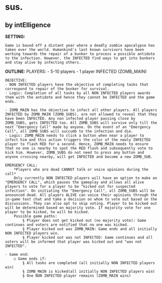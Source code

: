 # sus.
## by intElligence

**SETTING:** 

    Game is based off a distant year where a deadly zombie apocalypse has taken over the world. Humankind's last known survivors have been working towards the repair of a bunker to process a possible antidote to the infection. However, the INFECTED find ways to get into bunkers and stay alive by infecting others.

**OUTLINE:**
    PLAYERS:
	    - 5-10 players
	    - 1 player INFECTED (ZOMB_MAIN)

    OBJECTIVE:
	- NON INFECTED players have the objective of completing tasks that correspond to repair of the bunker for survival.
	- Logic: Completion of all tasks by all NON INFECTED players awards them with the antidote and hence they cannot be INFECTED and the game ends.
	
	- ZOMB_MAIN has the objective to infect all other players. All players INFECTED by ZOMB_MAIN (ZOMB_SUBS), are not allowed to reveal that they have been INFECTED. Any non infected player passing close by ZOMB_SUBS, gets INFECTED too. All ZOMB_SUBS will survive only till the next "Emergency Call" made by anyone. On the event of an "Emergency Call", all ZOMB_SUBS will succumb to the infection and die.
	- Logic: ZOMB_MAIN needs to click a button when near a player to infect him and this action triggers the color of the newly INFECTED player to flash RED for a second. Hence, ZOMB_MAIN needs to ensure that no one is nearby to spot the RED flash and subsequently vote to kick him. However, ZOMB_SUBS do not need to press any button and anyone crossing nearby, will get INFECTED and become a new ZOMB_SUB. 
	
	EMERGENCY CALL: 
        *Players who are dead CANNOT talk or voice opinions during the call*
	    Only currently NON INFECTED players will have an option to make an "EMERGENCY CALL", which pauses the gameplay and allows all alive players to vote for a player to be "kicked out for suspected infection". On initiating the "Emergency Call", all ZOMB_SUBS will be announced dead. All players ALIVE can voice their opinions through the in-game text chat and take a decision on whom to vote out based on the discussions. They can also opt to skip voting. Player to be kicked out will be determined based on majority vote. If majority vote for one player to be kicked, he will be kicked. 
	    Possible game paths:
			§ Player does not get kicked out (no majority vote): Game continues and voters are notified that no one was kicked.
			§ Player kicked out was ZOMB_MAIN: Game ends and all initially NON INFECTED players win.
			§ Player kicked out was not INFECTED: Game continues and all voters will be informed that player was kicked out and "was not INFECTED".

	- Game end: 
		○ Game ends if:
			§ All tasks are completed (all initially NON INFECTED players win)
			§ ZOMB_MAIN is kicked(all initially NON INFECTED players win)
			§ One NON INFECTED player remains (ZOMB_MAIN wins)


